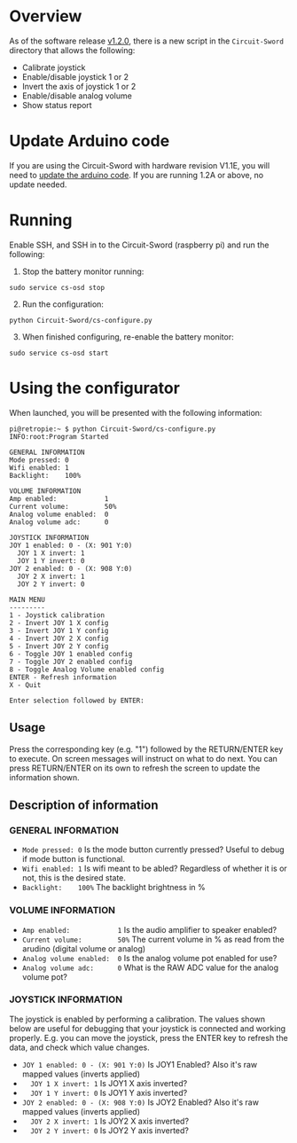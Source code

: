 # Overview
As of the software release [v1.2.0](https://github.com/kiteretro/Circuit-Sword/releases/tag/v1.2.0), there is a new script in the `Circuit-Sword` directory that allows the following:

* Calibrate joystick
* Enable/disable joystick 1 or 2
* Invert the axis of joystick 1 or 2
* Enable/disable analog volume
* Show status report

# Update Arduino code
If you are using the Circuit-Sword with hardware revision V1.1E, you will need to [update the arduino code](https://github.com/kiteretro/Circuit-Sword/wiki/Updating-Arduino-(button-controller)-Firmware#via-the-raspberry-pi). If you are running 1.2A or above, no update needed.

# Running
Enable SSH, and SSH in to the Circuit-Sword (raspberry pi) and run the following:

1. Stop the battery monitor running:
``` shell
sudo service cs-osd stop
```

2. Run the configuration:
``` shell
python Circuit-Sword/cs-configure.py
```

3. When finished configuring, re-enable the battery monitor:
``` shell
sudo service cs-osd start
```

# Using the configurator
When launched, you will be presented with the following information:
``` shell
pi@retropie:~ $ python Circuit-Sword/cs-configure.py
INFO:root:Program Started

GENERAL INFORMATION
Mode pressed: 0
Wifi enabled: 1
Backlight:    100%

VOLUME INFORMATION
Amp enabled:            1
Current volume:         50%
Analog volume enabled:  0
Analog volume adc:      0

JOYSTICK INFORMATION
JOY 1 enabled: 0 - (X: 901 Y:0)
  JOY 1 X invert: 1
  JOY 1 Y invert: 0
JOY 2 enabled: 0 - (X: 908 Y:0)
  JOY 2 X invert: 1
  JOY 2 Y invert: 0

MAIN MENU
---------
1 - Joystick calibration
2 - Invert JOY 1 X config
3 - Invert JOY 1 Y config
4 - Invert JOY 2 X config
5 - Invert JOY 2 Y config
6 - Toggle JOY 1 enabled config
7 - Toggle JOY 2 enabled config
8 - Toggle Analog Volume enabled config
ENTER - Refresh information
X - Quit

Enter selection followed by ENTER:

```

## Usage
Press the corresponding key (e.g. "1") followed by the RETURN/ENTER key to execute. On screen messages will instruct on what to do next. You can press RETURN/ENTER on its own to refresh the screen to update the information shown.

## Description of information
### GENERAL INFORMATION
* `Mode pressed: 0` Is the mode button currently pressed? Useful to debug if mode button is functional.
* `Wifi enabled: 1` Is wifi meant to be abled? Regardless of whether it is or not, this is the desired state.
* `Backlight:    100%` The backlight brightness in % 

### VOLUME INFORMATION
* `Amp enabled:            1` Is the audio amplifier to speaker enabled?
* `Current volume:         50%` The current volume in % as read from the arudino (digital volume or analog)
* `Analog volume enabled:  0` Is the analog volume pot enabled for use?
* `Analog volume adc:      0` What is the RAW ADC value for the analog volume pot?

### JOYSTICK INFORMATION
The joystick is enabled by performing a calibration. The values shown below are useful for debugging that your joystick is connected and working properly. E.g. you can move the joystick, press the ENTER key to refresh the data, and check which value changes.
* `JOY 1 enabled: 0 - (X: 901 Y:0)` Is JOY1 Enabled? Also it's raw mapped values (inverts applied)
* `  JOY 1 X invert: 1` Is JOY1 X axis inverted?
* `  JOY 1 Y invert: 0` Is JOY1 Y axis inverted?
* `JOY 2 enabled: 0 - (X: 908 Y:0)` Is JOY2 Enabled? Also it's raw mapped values (inverts applied)
* `  JOY 2 X invert: 1` Is JOY2 X axis inverted?
* `  JOY 2 Y invert: 0` Is JOY2 Y axis inverted?